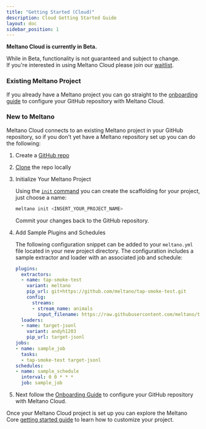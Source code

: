 ```yaml
---
title: "Getting Started (Cloud)"
description: Cloud Getting Started Guide
layout: doc
sidebar_position: 1
---
```


<div class="notification is-info">
  <p><strong>Meltano Cloud is currently in Beta.</strong></p>
  <p>While in Beta, functionality is not guaranteed and subject to change. <br /> If you're interested in using Meltano Cloud please join our <a href="https://meltano.com/cloud/">waitlist</a>.</p>
</div>

### Existing Meltano Project

If you already have a Meltano project you can go straight to the [onboarding guide](/cloud/onboarding/) to configure your GitHub repository with Meltano Cloud.

### New to Meltano

Meltano Cloud connects to an existing Meltano project in your GitHub repository, so if you don't yet have a Meltano repository set up you can do the following:

1. Create a [GitHub repo](https://docs.github.com/en/get-started/quickstart/create-a-repo)

2. [Clone](https://docs.github.com/en/repositories/creating-and-managing-repositories/cloning-a-repository) the repo locally

3. Initialize Your Meltano Project

   Using the [`init` command](/reference/command-line-interface#init) you can create the scaffolding for your project, just choose a name:

   ```bash
   meltano init <INSERT_YOUR_PROJECT_NAME>
   ```

   Commit your changes back to the GitHub repository.

4. Add Sample Plugins and Schedules

   The following configuration snippet can be added to your `meltano.yml` file located in your new project directory.
   The configuration includes a sample extractor and loader with an associated job and schedule:

   ```yaml
   plugins:
     extractors:
     - name: tap-smoke-test
       variant: meltano
       pip_url: git+https://github.com/meltano/tap-smoke-test.git
       config:
         streams:
         - stream_name: animals
           input_filename: https://raw.githubusercontent.com/meltano/tap-smoke-test/main/demo-data/animals-data.jsonl
     loaders:
     - name: target-jsonl
       variant: andyh1203
       pip_url: target-jsonl
   jobs:
   - name: sample_job
     tasks:
     - tap-smoke-test target-jsonl
   schedules:
   - name: sample_schedule
     interval: 0 0 * * *
     job: sample_job
   ```

5. Next follow the [Onboarding Guide](/cloud/onboarding/) to configure your GitHub repository with Meltano Cloud.

Once your Meltano Cloud project is set up you can explore the Meltano Core [getting started guide](/getting-started/part1) to learn how to customize your project.
